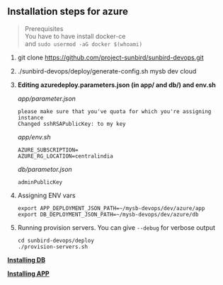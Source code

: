 ## Installation steps for azure 

> Prerequisites  
You have to have install docker-ce  
and `sudo usermod -aG docker $(whoami)`

1. git clone https://github.com/project-sunbird/sunbird-devops.git
2. ./sunbird-devops/deploy/generate-config.sh mysb dev cloud

3. **Editing azuredeploy.parameters.json (in app/ and db/) and env.sh**  

    *app/parameter.json*

    ```
    please make sure that you've quota for which you're assigning instance
    Changed sshRSAPublicKey: to my key
    ```
    *app/env.sh*
    ```
    AZURE_SUBSCRIPTION=
    AZURE_RG_LOCATION=centralindia
    ```
    *db/parametor.json*
    ```
    adminPublicKey  
    ```
4. Assigning ENV vars  
    ```
    export APP_DEPLOYMENT_JSON_PATH=~/mysb-devops/dev/azure/app 
    export DB_DEPLOYMENT_JSON_PATH=~/mysb-devops/dev/azure/db
    ```
5. Running provision servers. You can give `--debug` for verbose output
    ```
    cd sunbird-devops/deploy
    ./provision-servers.sh
    ```
[ **Installing DB** ](install_db.md)

[ **Installing APP** ](install_app.md)
